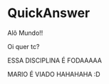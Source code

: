 # QuickAnswer

Alô Mundo!!

Oi quer tc?


ESSA DISCIPLINA É FODAAAAA

$$$$


MARIO É VIADO HAHAHAHA :D

